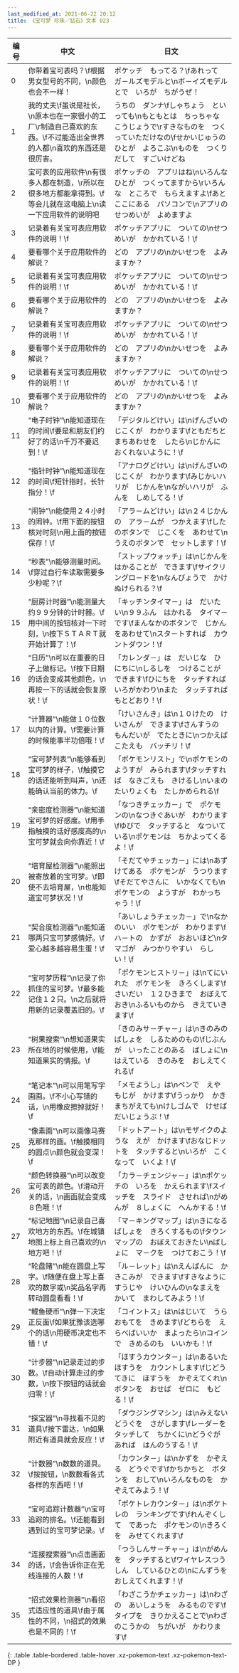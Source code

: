 ```yaml
---
last_modified_at: 2021-06-22 20:12
title: 《宝可梦 珍珠／钻石》文本 023
---
```

| 编号 | 中文 | 日文 |
| ---- | ---- | ---- |
| 0 | 你带着宝可表吗？\f根据男女型号的不同，\n颜色也会不一样！ | ポケッチ　もってる？\fあれって　ガ－ルズモデルと\nボ－イズモデルとで　いろが　ちがうぜ！ |
| 1 | 我的丈夫\f虽说是社长，\n原本也在一家很小的工厂\r制造自己喜欢的东西。\f不过能造出全世界的人都\n喜欢的东西还是很厉害。 | うちの　ダンナ\fしゃちょう　といっても\nもともとは　ちっちゃな　こうじょうで\rすきなものを　つくっていただけなの\fせかいじゅうの　ひとが　よろこぶ\nものを　つくりだして　すごいけどね |
| 2 | 宝可表的应用软件\n有很多人都在制造，\r所以在很多地方都能拿得到。\f等会儿就在这电脑上\n读一下应用软件的说明吧 | ポケッチの　アプリはね\nいろんな　ひとが　つくってますから\rいろんな　ところで　もらえますよ\fあと　ここにある　パソコンで\nアプリの　せつめいが　よめますよ |
| 3 | 记录着有关宝可表应用软件的说明！\f | ポケッチアプリに　ついての\nせつめいが　かかれている！\f |
| 4 | 要看哪个关于应用软件的解说？ | どの　アプリの\nかいせつを　よみますか？ |
| 5 | 记录着有关宝可表应用软件的说明！\f | ポケッチアプリに　ついての\nせつめいが　かかれている！\f |
| 6 | 要看哪个关于应用软件的解说？ | どの　アプリの\nかいせつを　よみますか？ |
| 7 | 记录着有关宝可表应用软件的说明！\f | ポケッチアプリに　ついての\nせつめいが　かかれている！\f |
| 8 | 要看哪个关于应用软件的解说？ | どの　アプリの\nかいせつを　よみますか？ |
| 9 | 记录着有关宝可表应用软件的说明！\f | ポケッチアプリに　ついての\nせつめいが　かかれている！\f |
| 10 | 要看哪个关于应用软件的解说？ | どの　アプリの\nかいせつを　よみますか？ |
| 11 | “电子时钟”\n能知道现在的时间\f要是和朋友们约好了的话\n千万不要迟到！\f | 「デジタルどけい」は\nげんざいの　じこくが　わかります\fともだちと　まちあわせを　したら\nじかんに　おくれないように！\f |
| 12 | “指针时钟”\n能知道现在的时间\f短针指时，长针指分！\f | 「アナログどけい」は\nげんざいの　じこくが　わかります\fみじかいハリが　じかんを\nながいハリが　ふんを　しめしてる！\f |
| 13 | “闹钟”\n能使用２４小时的闹钟。\f用下面的按钮核对时刻\n用上面的按钮保存！\f | 「アラ－ムどけい」は\n２４じかんの　アラ－ムが　つかえます\fしたのボタンで　じこくを　あわせて\nうえのボタンで　セットします！\f |
| 14 | “秒表”\n能够测量时间。\f穿过自行车读取需要多少秒呢？\f | 「ストップウォッチ」は\nじかんを　はかることが　できます\fサイクリングロ－ドを\nなんびょうで　かけぬけられる？\f |
| 15 | “厨房计时器”\n能测量大约９９分钟的计时器。\f用中间的按钮核对一下时刻，\n按下ＳＴＡＲＴ就开始计算了！\f | 「キッチンタイマ－」は　だいたい\n９９ふん　はかれる　タイマ－です\fまんなかのボタンで　じかんをあわせて\nスタ－トすれば　カウントダウン！\f |
| 16 | “日历”\n可以在重要的日子上做标记。\f按下日期的话会变成其他颜色，\n再按一下的话就会恢复原状！\f | 「カレンダ－」は　だいじな　ひにちに\nしるしを　つけることが　できます\fひにちを　タッチすれば　いろがかわり\nまた　タッチすれば　もとどおり！\f |
| 17 | “计算器”\n能做１０位数以内的计算。\f需要计算的时候能事半功倍哦！\f | 「けいさんき」は\n１０けたの　けいさんが　できます\fさんすうの　もんだいが　でたときに\nつかえば　こたえも　バッチリ！\f |
| 18 | “宝可梦列表”\n能够看到宝可梦的样子，\f触摸它的话还能听到叫声，\n还能确认当前的体力。\f | 「ポケモンリスト」で\nポケモンの　ようすが　みられます\fタッチすれば　なきごえも　きけるし\nいまの　たいりょくも　たしかめられる\f |
| 19 | “亲密度检测器”\n能知道宝可梦的好感度。\f用手指触摸的话好感度高的\n宝可梦就会向你靠近！\f | 「なつきチェッカ－」で　ポケモンの\nなつきぐあいが　わかります\fゆびで　タッチすると　なついている\nポケモンは　ちかよってくるよ！\f |
| 20 | “培育屋检测器”\n能照出被寄放着的宝可梦。\f即使不去培育屋，\n也能知道宝可梦状况！\f | 「そだてやチェッカ－」には\nあずけてある　ポケモンが　うつります\fそだてやさんに　いかなくても\nポケモンの　ようすが　わかっちゃう！\f |
| 21 | “契合度检测器”\n能知道哪两只宝可梦感情好。\f爱心越多越容易生蛋！\f | 「あいしょうチェッカ－」で\nなかのいい　ポケモンが　わかります\fハ－トの　かずが　おおいほど\nタマゴが　みつかりやすい　らしい！\f |
| 22 | “宝可梦历程”\n记录了你抓住的宝可梦。\f最多能记住１２只。\n之后就将用新的记录覆盖旧的。\f | 「ポケモンヒストリ－」は\nてにいれた　ポケモンを　きろくします\fさいだい　１２ひきまで　おぼえておき\nふるいものから　きえていきます\f |
| 23 | “树果搜索”\n想知道果实所在地的时候使用，\f能知道果实的情报。\f | 「きのみサ－チャ－」は\nきのみの　ばしょを　しるためのもの\fじぶんが　いったことのある　ばしょに\nはえている　きのみを　おしえてくれる\f |
| 24 | “笔记本”\n可以用笔写字画画。\f不小心写错的话，\n用橡皮擦掉就好！\f | 「メモようし」は\nペンで　えや　もじが　かけます\fうっかり　かきまちがえても\nけしゴムで　けせば　だいじょうぶ！\f |
| 25 | “像素画”\n可以画像马赛克那样的画。\f触摸相同的圆点\n颜色就会变深！\f | 「ドットア－ト」は\nモザイクのような　えが　かけます\fおなじドットを　タッチすると\nいろが　こくなって　いくよ！\f |
| 26 | “颜色转换器”\n可以改变宝可表的颜色。\f滑动开关的话，\n画面就会变成８色哦！\f | 「カラ－チェンジャ－」は\nポケッチの　いろを　かえられます\fスイッチを　スライド　させれば\nがめんが　８しょくに　へんかする！\f |
| 27 | “标记地图”\n记录自己喜欢地方的东西。\f在城镇地图上标上自己喜欢的\n地方吧！\f | 「マ－キングマップ」は\nきになる　ばしょを　きろくするもの\fタウンマップの　おぼえておきたい\nばしょに　マ－クを　つけておこう！\f |
| 28 | “轮盘赌”\n能在圆盘上写字。\f随便在盘上写上喜欢的数字或\n奖品名字再转动圆盘看看！\f | 「ル－レット」は\nえんばんに　かきこみが　できます\fすきなように　すうじや　けいひんの\nなまえを　かいて　まわしてみよう！\f |
| 29 | “鲤鱼硬币”\n弹一下决定正反面\f如果犹豫该选哪个的话\n用硬币决定也不错！\f | 「コイントス」は\nはじいて　うらおもてを　きめます\fどちらを　えらべばいいか　まよったら\nコインで　きめるのも　いいかも！\f |
| 30 | “计步器”\n记录走过的步数。\f自动计算走过的步数，\n按下按钮的话就会归零！\f | 「ほすうカウンタ－」は\nあるいた　ほすうを　カウントします\fじどうてきに　ほすうを　かぞえてくれ\nボタンを　おせば　ゼロに　もどる！\f |
| 31 | “探宝器”\n寻找看不见的道具\f按下雷达，\n如果附近有道具就会反应！\f | 「ダウジングマシン」は\nみえない　どうぐを　さがします\fレ－ダ－を　タッチして　ちかくに\nどうぐが　あれば　はんのうする！\f |
| 32 | “计数器”\n数数的道具。\f按按钮，\n数数看各式各样的东西吧！\f | 「カウンタ－」は\nかずを　かぞえる　どうぐです\fかちかちと　ボタンを　おして\nいろんなものを　かぞえてみよう！\f |
| 33 | “宝可追踪计数器”\n宝可追踪的排名。\f还能看到遇到过的宝可梦记录。\f | 「ポケトレカウンタ－」は\nポケトレの　ランキングです\fれんぞくして　であった　ポケモンの\nきろくを　みせてくれます\f |
| 34 | “连接搜索器”\n点击画面的话，\f会告诉你正在无线连接的人数！\f | 「つうしんサ－チャ－」は\nがめんを　タッチすると\fワイヤレスつうしん　しているひとの\nにんずうを　おしえてくれます！\f |
| 35 | “招式效果检测器”\n看招式适应性的道具\f由于属性的不同，\n招式的效果也是不同的！\f | 「わざこうかチェッカ－」は\nわざの　あいしょうを　みるものです\fタイプを　きりかえることで\nわざのこうかの　ちがいが　かわります\f |
{: .table .table-bordered .table-hover .xz-pokemon-text .xz-pokemon-text-DP }